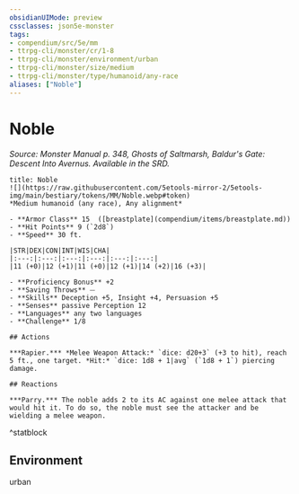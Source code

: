 ```yaml
---
obsidianUIMode: preview
cssclasses: json5e-monster
tags:
- compendium/src/5e/mm
- ttrpg-cli/monster/cr/1-8
- ttrpg-cli/monster/environment/urban
- ttrpg-cli/monster/size/medium
- ttrpg-cli/monster/type/humanoid/any-race
aliases: ["Noble"]
---
```

# Noble
*Source: Monster Manual p. 348, Ghosts of Saltmarsh, Baldur's Gate: Descent Into Avernus. Available in the SRD.*  

```ad-statblock
title: Noble
![](https://raw.githubusercontent.com/5etools-mirror-2/5etools-img/main/bestiary/tokens/MM/Noble.webp#token)
*Medium humanoid (any race), Any alignment*

- **Armor Class** 15  ([breastplate](compendium/items/breastplate.md))
- **Hit Points** 9 (`2d8`)
- **Speed** 30 ft.

|STR|DEX|CON|INT|WIS|CHA|
|:---:|:---:|:---:|:---:|:---:|:---:|
|11 (+0)|12 (+1)|11 (+0)|12 (+1)|14 (+2)|16 (+3)|

- **Proficiency Bonus** +2
- **Saving Throws** ⏤
- **Skills** Deception +5, Insight +4, Persuasion +5
- **Senses** passive Perception 12
- **Languages** any two languages
- **Challenge** 1/8

## Actions

***Rapier.*** *Melee Weapon Attack:* `dice: d20+3` (+3 to hit), reach 5 ft., one target. *Hit:* `dice: 1d8 + 1|avg` (`1d8 + 1`) piercing damage.

## Reactions

***Parry.*** The noble adds 2 to its AC against one melee attack that would hit it. To do so, the noble must see the attacker and be wielding a melee weapon.
```
^statblock

## Environment

urban